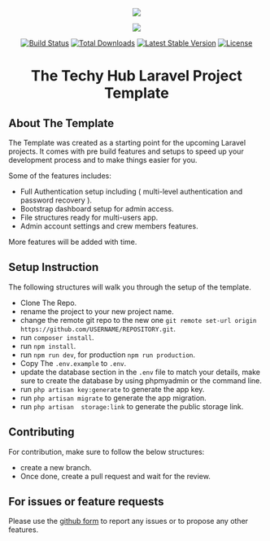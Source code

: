 <p align="center"><img src="https://thetechyhub.com/wp-content/uploads/2015/08/the_techy_hub_logo.png"></p>
<p align="center"><img src="https://laravel.com/assets/img/components/logo-laravel.svg"></p>

<p align="center">
<a href="https://travis-ci.org/laravel/framework"><img src="https://travis-ci.org/laravel/framework.svg" alt="Build Status"></a>
<a href="https://packagist.org/packages/laravel/framework"><img src="https://poser.pugx.org/laravel/framework/d/total.svg" alt="Total Downloads"></a>
<a href="https://packagist.org/packages/laravel/framework"><img src="https://poser.pugx.org/laravel/framework/v/stable.svg" alt="Latest Stable Version"></a>
<a href="https://packagist.org/packages/laravel/framework"><img src="https://poser.pugx.org/laravel/framework/license.svg" alt="License"></a>
</p>


# <h1 align="center">  The Techy Hub Laravel Project Template </h1>


## About The Template

The Template was created as a starting point for the upcoming Laravel projects. It comes with pre build features and setups to speed up your development process and to make things easier for you.

Some of the features includes:

- Full Authentication setup including ( multi-level authentication and password recovery ).
- Bootstrap dashboard setup for admin access.
- File structures ready for multi-users app.
- Admin account settings and crew members features.

More features will be added with time.

## Setup Instruction

The following structures will walk you through the setup of the template.

- Clone The Repo.
- rename the project to your new project name.
- change the remote git repo to the new one ` git remote set-url origin https://github.com/USERNAME/REPOSITORY.git `.
- run ` composer install `.
- run ` npm install `.
- run ` npm run dev `, for production ` npm run production `.
- Copy The ` .env.example ` to ` .env `.
- update the database section in the `.env` file to match your details, make sure to create the database by using phpmyadmin or the command line.
- run ` php artisan key:generate ` to generate the app key.
- run ` php artisan migrate ` to generate the app migration.
- run ` php artisan  storage:link ` to generate the public storage link.


## Contributing

For contribution, make sure to follow the below structures:

- create a new branch.
- Once done, create a pull request and wait for the review.

## For issues or feature requests

Please use the [github form](https://github.com/thetechyhub/template/issues) to report any issues or to propose any other features.
